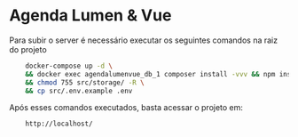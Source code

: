# Agenda Lumen & Vue
Para subir o server é necessário executar os seguintes comandos na raiz do projeto
``` bash
    docker-compose up -d \
    && docker exec agendalumenvue_db_1 composer install -vvv && npm install \
    && chmod 755 src/storage/ -R \ 
    && cp src/.env.example .env
```
Após esses comandos executados, basta acessar o projeto em:
```
    http://localhost/
```